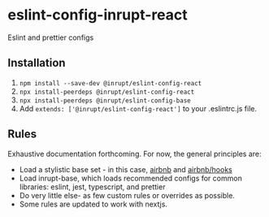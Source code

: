 # eslint-config-inrupt-react
Eslint and prettier configs


## Installation

1. `npm install --save-dev @inrupt/eslint-config-react`
2. `npx install-peerdeps @inrupt/eslint-config-react`
2. `npx install-peerdeps @inrupt/eslint-config-base`
3. Add `extends: ['@inrupt/eslint-config-react']` to your .eslintrc.js file.

## Rules

Exhaustive documentation forthcoming. For now, the general principles are:

* Load a stylistic base set - in this case,
  [airbnb](https://www.npmjs.com/package/eslint-config-airbnb) and 
  [airbnb/hooks](https://www.npmjs.com/package/eslint-config-airbnb-hooks)
* Load inrupt-base, which loads recommended configs for common libraries: eslint, jest, typescript,
  and prettier
* Do very little else- as few custom rules or overrides as possible.
* Some rules are updated to work with nextjs.
